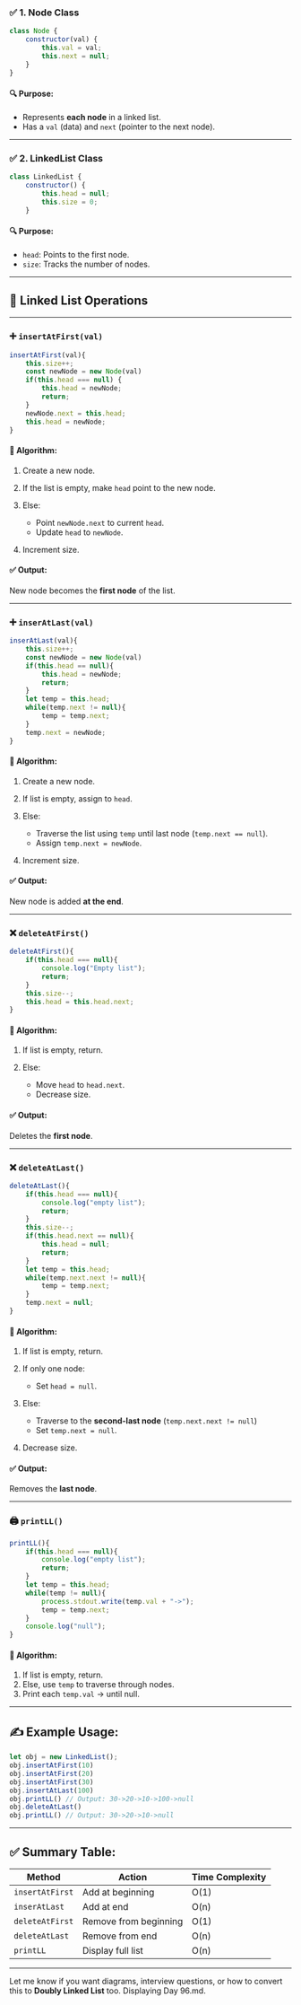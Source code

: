 
### ✅ 1. **Node Class**

```js
class Node {
    constructor(val) {
        this.val = val;
        this.next = null;
    }
}
```

#### 🔍 Purpose:

* Represents **each node** in a linked list.
* Has a `val` (data) and `next` (pointer to the next node).

---

### ✅ 2. **LinkedList Class**

```js
class LinkedList {
    constructor() {
        this.head = null;
        this.size = 0;
    }
```

#### 🔍 Purpose:

* `head`: Points to the first node.
* `size`: Tracks the number of nodes.

---

## 🔧 Linked List Operations

---

### ➕ `insertAtFirst(val)`

```js
insertAtFirst(val){
    this.size++;
    const newNode = new Node(val)
    if(this.head === null) {
        this.head = newNode;
        return;
    }
    newNode.next = this.head;
    this.head = newNode;
}
```

#### 🧠 Algorithm:

1. Create a new node.
2. If the list is empty, make `head` point to the new node.
3. Else:

   * Point `newNode.next` to current `head`.
   * Update `head` to `newNode`.
4. Increment size.

#### ✅ Output:

New node becomes the **first node** of the list.

---

### ➕ `inserAtLast(val)`

```js
inserAtLast(val){
    this.size++;
    const newNode = new Node(val)
    if(this.head == null){
        this.head = newNode;
        return;
    }
    let temp = this.head;
    while(temp.next != null){
        temp = temp.next;
    }
    temp.next = newNode;
}
```

#### 🧠 Algorithm:

1. Create a new node.
2. If list is empty, assign to `head`.
3. Else:

   * Traverse the list using `temp` until last node (`temp.next == null`).
   * Assign `temp.next = newNode`.
4. Increment size.

#### ✅ Output:

New node is added **at the end**.

---

### ❌ `deleteAtFirst()`

```js
deleteAtFirst(){
    if(this.head === null){
        console.log("Empty list");
        return;
    }
    this.size--;
    this.head = this.head.next;
}
```

#### 🧠 Algorithm:

1. If list is empty, return.
2. Else:

   * Move `head` to `head.next`.
   * Decrease size.

#### ✅ Output:

Deletes the **first node**.

---

### ❌ `deleteAtLast()`

```js
deleteAtLast(){
    if(this.head === null){
        console.log("empty list");
        return;
    }
    this.size--;
    if(this.head.next == null){
        this.head = null;
        return;
    }
    let temp = this.head;
    while(temp.next.next != null){
        temp = temp.next;
    }
    temp.next = null;
}
```

#### 🧠 Algorithm:

1. If list is empty, return.
2. If only one node:

   * Set `head = null`.
3. Else:

   * Traverse to the **second-last node** (`temp.next.next != null`)
   * Set `temp.next = null`.
4. Decrease size.

#### ✅ Output:

Removes the **last node**.

---

### 🖨️ `printLL()`

```js
printLL(){
    if(this.head === null){
        console.log("empty list");
        return;
    }
    let temp = this.head;
    while(temp != null){
        process.stdout.write(temp.val + "->");
        temp = temp.next;
    }
    console.log("null");
}
```

#### 🧠 Algorithm:

1. If list is empty, return.
2. Else, use `temp` to traverse through nodes.
3. Print each `temp.val` → until null.

---

## ✍️ Example Usage:

```js
let obj = new LinkedList();
obj.insertAtFirst(10)
obj.insertAtFirst(20)
obj.insertAtFirst(30)
obj.insertAtLast(100)
obj.printLL() // Output: 30->20->10->100->null
obj.deleteAtLast()
obj.printLL() // Output: 30->20->10->null
```

---

## ✅ Summary Table:

| Method          | Action                | Time Complexity |
| --------------- | --------------------- | --------------- |
| `insertAtFirst` | Add at beginning      | O(1)            |
| `inserAtLast`   | Add at end            | O(n)            |
| `deleteAtFirst` | Remove from beginning | O(1)            |
| `deleteAtLast`  | Remove from end       | O(n)            |
| `printLL`       | Display full list     | O(n)            |

---

Let me know if you want diagrams, interview questions, or how to convert this to **Doubly Linked List** too.
Displaying Day 96.md.